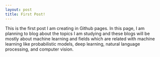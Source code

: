 ```yaml
---
layout: post
title: First Post!
---
```


This is the first post I am creating in Github pages. In this page, I am planning to blog about the topics I am studying and these blogs will be mostly about machine learning and fields which are related with machine learning like probabilistic models, deep learning, natural language processing, and computer vision.
